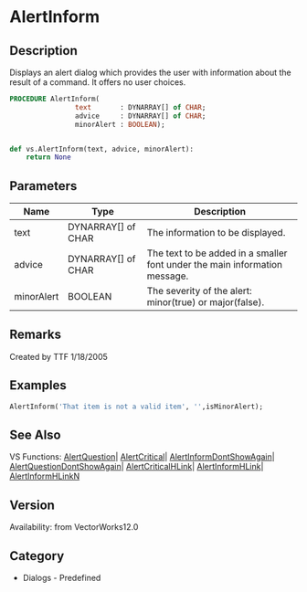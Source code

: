 # AlertInform

## Description
Displays an alert dialog which provides the user with information about the result of a command. It offers no user choices.

```pascal
PROCEDURE AlertInform(
				text       : DYNARRAY[] of CHAR;
				advice     : DYNARRAY[] of CHAR;
				minorAlert : BOOLEAN);
```

```python

def vs.AlertInform(text, advice, minorAlert):
    return None
```

## Parameters
|Name|Type|Description|
|---|---|---|
|text|DYNARRAY[] of CHAR|The information to be displayed.|
|advice|DYNARRAY[] of CHAR|The text to be added in a smaller font under the main information message.|
|minorAlert|BOOLEAN|The severity of the alert: minor(true) or major(false).|

## Remarks
Created by TTF 1/18/2005

## Examples
```pascal
AlertInform('That item is not a valid item', '',isMinorAlert);
```

## See Also
VS Functions:
[AlertQuestion](AlertQuestion.md)| [AlertCritical](AlertCritical.md)| [AlertInformDontShowAgain](AlertInformDontShowAgain.md)| [AlertQuestionDontShowAgain](AlertQuestionDontShowAgain.md)| [AlertCriticalHLink](AlertCriticalHLink.md)| [AlertInformHLink](AlertInformHLink.md)| [AlertInformHLinkN](AlertInformHLinkN.md)

## Version
Availability: from VectorWorks12.0
## Category
* Dialogs - Predefined

